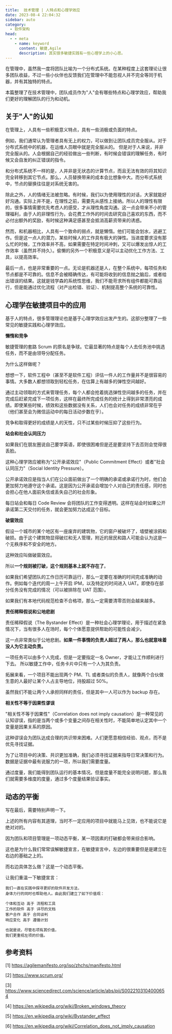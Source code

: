 ```yaml
---
title:  技术管理 | 人特点和心理学效应
date: 2023-08-4 22:04:32
sidebar: auto
category: 
  - 软件架构
head:
  - - meta
    - name: keyword
      content: 敏捷,Agile
      description: 其实很多敏捷实践有一些心理学上的小心思。
---
```


在管理中，虽然我一度将团队比喻为一个分布式系统。在某种程度上这套理论让很多团队收益，不过一些小伙伴也反馈我们在管理中不能忽视人并不完全等同于机器，并有其独特的特点。

本篇整理了在技术管理中，团队成员作为"人"会有哪些特点和心理学效应，帮助我们更好的理解团队的行为和动机。

## 关于"人"的认知

在管理上，人具有一些积极意义特点，具有一些消极或负面的特点。

例如，我们通常认为管理者具有无上的权力，可以做到让团队成员完全服从。对于分布式系统中的机器，在运维人员眼中就是完全服从的。 但是对于人来说，并非完全服从的。人会根据自己的经验做出一些判断，有时候会错误的理解任务，有时候又会自发的纠正错误的指令。

和分布式系统不一样的是，人并非是无状态的计算节点，而且无法有效的将其知识完全转移到其它节点。那么，人员替换带来的成本会比想象中大。而分布式系统中，节点的替换往往是对系统无害的。

除此之外，人的情绪无法被忽略。有时候，我们以为使用理性的对话，大家就能好好沟通。实际上并不是，在理性之前，需要先从感性上接纳。所以人的理性有限的，很多事情需要优先考虑人的感受，才从理性角度沟通。这一点会带来不小的管理福利，由于人的非理性行为，会花费工作外的时间去研究自己喜欢的东西，而不必付出额外的奖励，有时候这种满足感甚至会抵消高薪资带来的诱惑。

然而，和机器相比，人具有一个致命的弱点，就是懒惰。他们可能会划水，逃避工作。但是这一点人的潜力，某些时候人的工作具有极大的弹性。当进度要求没有那么忙的时候，工作效率并不高，如果需要在特定时间冲刺，又可以爆发出惊人的工作效率（虽然并不持久）。偷懒的另外一个积极意义是可以主动优化工作方法、工具，以提高效率。

最后一点，也是非常重要的一点。无论是机器还是人，在整个系统中，每项任务和节点都是不可靠的。信息不会被精确传达，有可能将收到的信息抛之脑后，或者给出错误的结果。这就是钱学森的系统性思维，我们不能苛求所有组件都能可靠运行，但是能通过优化流程（对产出检错、验证）、机制提高整个系统的可靠性。

## 心理学在敏捷项目中的应用

基于人的特点，很多管理理论也是基于心理学效应出发产生的。这部分整理了一些常见的敏捷实践和心理学效应。

**懒惰和竞争**

敏捷管理的套路 Scrum 的原名是争球。它最显著的特点是每个人去任务池中挑选任务，而不是由领导分配任务。

为什么这样做呢？

想想一下，软件工程中（甚至不是软件工程）评估一件人的工作量并不是很容易的事情。大多数人都想领取到轻松任务，在估算上有越多的弹性空间越好。

通过主动领取的方式来管理任务，每个人都会抢着挑选弹性空间越多的任务，并在完成后赶紧完成下一项任务，这样在最终所完成任务的统计上得到非常漂亮的成绩。即使某些时候，绩效和这些数据没有关系，人们也会对任务的成绩非常在乎（他们甚至会为微信运动中的每日活动步数在乎）。

竞争和取得更好的成绩是人的天性，只不过某些时候压抑了这些行为。

**站会和社会认同压力**

如果我们在朋友圈说自己要学英语，即使很困难但是还是要坚持下去否则会觉得很丢脸。

这种心理学效应被称为"公开承诺效应"（Public Commitment Effect）或者"社会认同压力"（Social Identity Pressure）。

公开承诺效应是指当人们在公众面前做出了一个明确的承诺或承诺行为时，他们会更加努力地遵守这个承诺。这是因为公开承诺会增加个人对自己的责任感，同时也会担心在他人面前失信或丢失自己的社会形象。

每日站会和每日 Code Review 会将团队的工作变得透明。这样在站会时如果公开承诺第二天交付的任务，就会更加努力达成这个目标。

**破窗效应**

假设一个城市的某个地区有一座废弃的建筑物，它的窗户被破坏了，墙壁被涂鸦和破损。由于这个建筑物显得破烂和无人管理，附近的居民和路人可能会认为这是一个无秩序和不安全的地方。

这种效应叫做破窗效应。

所以**一个规则被打破，这个规则基本上就不存在了**。

如果我们希望团队的工作日历可靠运行，那么一定要在准确的时间完成准确的动作。例如每个迭代的周一上午开启 IPM，以及特定的时间进入 UAT。即使存在部分任务没有完成的情况（可以被排除在 UAT 范围）。

如果我们有本地代码规范检查不合格项，那么一定需要清零否则会越来越多。

**责任稀释假说和公地悲剧**

责任稀释假说（The Bystander Effect）是一种社会心理学理论，用于描述在紧急情况下，当有很多人在场时，每个个体愿意提供帮助的可能性会减少。

这一点非常类似于公地悲剧。**如果一件事情的负责人超过了两人，那么也就意味着没人为它主动负责。**

一项任务可以由多个人完成，但是一定要指定一名 Owner，才能让工作顺利进行下去。 所以敏捷工作中，任务卡片中只有一个人为其负责。

拓展来看，一个项目不能出现两个 PM、TL 或者类似的负责人，就像两个合伙做生意的人最好让某个人占主导地位，持股超过 50%。

虽然我们不能让两个人承担同样的责任，但是其中一人可以作为 backup 存在。

**相关性不等于因果性谬误**

"相关性不等于因果性"（Correlation does not imply causation）是一种常见的认知谬误，指的是当两个或多个变量之间存在相关性时，不能简单地认定其中一个变量是因果关系的原因。

这种谬误会为团队达成合理的共识带来困难。人们更愿意相信经验、观点，而不是优先寻找证据。

为了让项目中的决策、共识更加准确，我们必须寻找证据来指导日常决策和行为。数据是证据中最有说服力的一项，所以我们需要度量。

通过度量，我们能得到团队运行的基本情况。但是度量不能完全说明问题，那么我们就需要多维度的度量，通过多个度量结果验证事实。

## 动态的平衡

写在最后，需要特别声明一下。

上述的所有内容有其道理，当时不一定应用的项目中就能马上见效，也不能说它是绝对对的。

因为团队和项目管理是一项动态平衡，某一项因素的打破都会带来综合影响。

这也是为什么我们常常误解敏捷宣言，在敏捷宣言中，左边的很重要但是是建立在右边的基础之上的。

而右边具体怎么做？这是一个动态平衡。

让我们重温一下敏捷宣言：

```text
我们一直在实践中探寻更好的软件开发方法，
身体力行的同时也帮助他人。由此我们建立了如下价值观：

个体和互动 高于 流程和工具
工作的软件 高于 详尽的文档
客户合作 高于 合同谈判
响应变化 高于 遵循计划

也就是说，尽管右项有其价值，
我们更重视左项的价值。
```

## 参考资料

[1] https://agilemanifesto.org/iso/zhchs/manifesto.html

[2] https://www.scrum.org/

[3] https://www.sciencedirect.com/science/article/abs/pii/S0022103104000654

[4] https://en.wikipedia.org/wiki/Broken_windows_theory

[5] https://en.wikipedia.org/wiki/Bystander_effect

[6] https://en.wikipedia.org/wiki/Correlation_does_not_imply_causation
